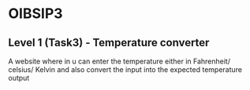 # OIBSIP3
Level 1 (Task3) - Temperature converter
---------------------------------------
A website where in u can enter the temperature either in Fahrenheit/ celsius/ Kelvin
and also convert the input into the expected temperature output
